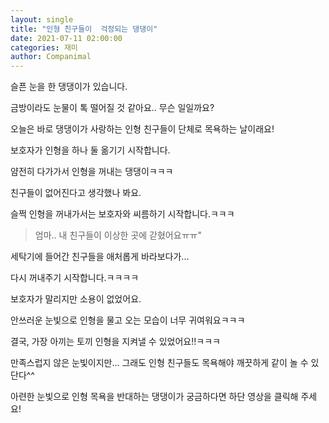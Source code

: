 ```yaml
---
layout: single
title: "인형 친구들이  걱정되는 댕댕이"
date: 2021-07-11 02:00:00
categories: 재미
author: Companimal
---
```


슬픈 눈을 한 댕댕이가 있습니다.

금방이라도 눈물이 톡 떨어질 것 같아요.. 무슨 일일까요?

오늘은 바로 댕댕이가 사랑하는 인형 친구들이 단체로 목욕하는 날이래요!

보호자가 인형을 하나 둘 옮기기 시작합니다.

얌전히 다가가서 인형을 꺼내는 댕댕이ㅋㅋㅋ

친구들이 없어진다고 생각했나 봐요.

슬쩍 인형을 꺼내가서는 보호자와 씨름하기 시작합니다.ㅋㅋㅋ

> 엄마.. 내 친구들이 이상한 곳에 갇혔어요ㅠㅠ"

세탁기에 들어간 친구들을 애처롭게 바라보다가...

다시 꺼내주기 시작합니다.ㅋㅋㅋㅋ

보호자가 말리지만 소용이 없었어요.

안쓰러운 눈빛으로 인형을 물고 오는 모습이 너무 귀여워요ㅋㅋㅋ

결국, 가장 아끼는 토끼 인형을 지켜낼 수 있었어요!!ㅋㅋㅋ

만족스럽지 않은 눈빛이지만... 그래도 인형 친구들도 목욕해야 깨끗하게 같이 놀 수 있단다^^

아련한 눈빛으로 인형 목욕을 반대하는 댕댕이가 궁금하다면 하단 영상을 클릭해 주세요!

